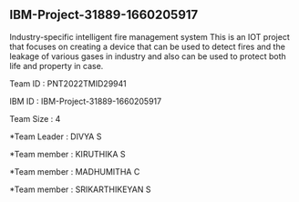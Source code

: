 ## IBM-Project-31889-1660205917
</p>

Industry-specific intelligent fire management system This is an IOT project that focuses on creating a device that can be used to detect fires and the leakage of various gases in industry and also can be used to protect both life and property in case.
 </p>
 Team ID : PNT2022TMID29941
 </p>
 IBM ID : 
IBM-Project-31889-1660205917</p>
 Team Size : 4 </p>
   </t> *Team Leader : DIVYA S  </p>
   </t> *Team member : KIRUTHIKA S  </p>
   </t> *Team member : MADHUMITHA C  </p>
   </t> *Team member : SRIKARTHIKEYAN S </p>
